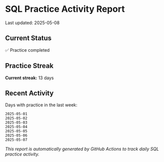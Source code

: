 # SQL Practice Activity Report

Last updated: 2025-05-08

## Current Status

✅ Practice completed

## Practice Streak

**Current streak:** 13 days

## Recent Activity

Days with practice in the last week:

```
2025-05-01
2025-05-02
2025-05-03
2025-05-04
2025-05-05
2025-05-06
2025-05-07
```

*This report is automatically generated by GitHub Actions to track daily SQL practice activity.*
